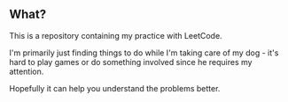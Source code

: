 ## What?

This is a repository containing my practice with LeetCode.

I'm primarily just finding things to do while I'm taking care of my dog - it's hard to play games or do something involved since he requires my attention.

Hopefully it can help you understand the problems better.
